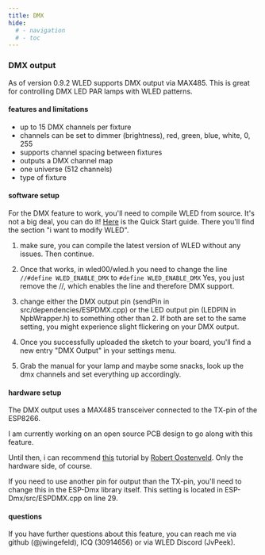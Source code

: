 ```yaml
---
title: DMX
hide:
  # - navigation
  # - toc
---
```


### DMX output
As of version 0.9.2 WLED supports DMX output via MAX485. This is great for controlling DMX LED PAR lamps with WLED patterns.

#### features and limitations
* up to 15 DMX channels per fixture
* channels can be set to dimmer (brightness), red, green, blue, white, 0, 255
* supports channel spacing between fixtures
* outputs a DMX channel map
* one universe (512 channels)
* type of fixture

#### software setup
For the DMX feature to work, you'll need to compile WLED from source. It's not a big deal, you can do it! [Here](/basics/getting-started) is the Quick Start guide. There you'll find the section "i want to modify WLED".

1. make sure, you can compile the latest version of WLED without any issues. Then continue.

2. Once that works, in wled00/wled.h you need to change the line
   `//#define WLED_ENABLE_DMX`
   to
   `#define WLED_ENABLE_DMX`
   Yes, you just remove the //, which enables the line and therefore DMX support.

3. change either the DMX output pin (sendPin in src/dependencies/ESPDMX.cpp) or the LED output pin (LEDPIN in NpbWrapper.h) to something other than 2. If both are set to the same setting, you might experience slight flickering on your DMX output.

4. Once you successfully uploaded the sketch to your board, you'll find a new entry "DMX Output" in your settings menu.

5. Grab the manual for your lamp and maybe some snacks, look up the dmx channels and set everything up accordingly.



#### hardware setup

The DMX output uses a MAX485 transceiver connected to the TX-pin of the ESP8266. 

I am currently working on an open source PCB design to go along with this feature. 

Until then, i can recommend [this](https://robertoostenveld.nl/art-net-to-dmx512-with-esp8266/) tutorial by [Robert Oostenveld](https://robertoostenveld.nl/). Only the hardware side, of course.

If you need to use another pin for output than the TX-pin, you'll need to change this in the ESP-Dmx library itself. This setting is located in ESP-Dmx/src/ESPDMX.cpp on line 29.



#### questions

If you have further questions about this feature, you can reach me via github (@jwingefeld), ICQ (30914656) or via WLED Discord (JvPeek).